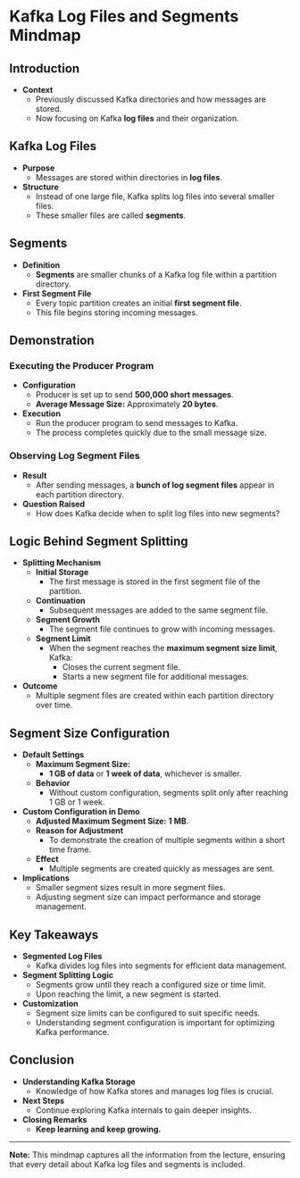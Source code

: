 # Kafka Log Files and Segments Mindmap

## Introduction

- **Context**
  - Previously discussed Kafka directories and how messages are stored.
  - Now focusing on Kafka **log files** and their organization.

## Kafka Log Files

- **Purpose**
  - Messages are stored within directories in **log files**.
- **Structure**
  - Instead of one large file, Kafka splits log files into several smaller files.
  - These smaller files are called **segments**.

## Segments

- **Definition**
  - **Segments** are smaller chunks of a Kafka log file within a partition directory.
- **First Segment File**
  - Every topic partition creates an initial **first segment file**.
  - This file begins storing incoming messages.

## Demonstration

### Executing the Producer Program

- **Configuration**
  - Producer is set up to send **500,000 short messages**.
  - **Average Message Size:** Approximately **20 bytes**.
- **Execution**
  - Run the producer program to send messages to Kafka.
  - The process completes quickly due to the small message size.

### Observing Log Segment Files

- **Result**
  - After sending messages, a **bunch of log segment files** appear in each partition directory.
- **Question Raised**
  - How does Kafka decide when to split log files into new segments?

## Logic Behind Segment Splitting

- **Splitting Mechanism**
  - **Initial Storage**
    - The first message is stored in the first segment file of the partition.
  - **Continuation**
    - Subsequent messages are added to the same segment file.
  - **Segment Growth**
    - The segment file continues to grow with incoming messages.
  - **Segment Limit**
    - When the segment reaches the **maximum segment size limit**, Kafka:
      - Closes the current segment file.
      - Starts a new segment file for additional messages.
- **Outcome**
  - Multiple segment files are created within each partition directory over time.

## Segment Size Configuration

- **Default Settings**
  - **Maximum Segment Size:**
    - **1 GB of data** or **1 week of data**, whichever is smaller.
  - **Behavior**
    - Without custom configuration, segments split only after reaching 1 GB or 1 week.
- **Custom Configuration in Demo**
  - **Adjusted Maximum Segment Size:** **1 MB**.
  - **Reason for Adjustment**
    - To demonstrate the creation of multiple segments within a short time frame.
  - **Effect**
    - Multiple segments are created quickly as messages are sent.
- **Implications**
  - Smaller segment sizes result in more segment files.
  - Adjusting segment size can impact performance and storage management.

## Key Takeaways

- **Segmented Log Files**
  - Kafka divides log files into segments for efficient data management.
- **Segment Splitting Logic**
  - Segments grow until they reach a configured size or time limit.
  - Upon reaching the limit, a new segment is started.
- **Customization**
  - Segment size limits can be configured to suit specific needs.
  - Understanding segment configuration is important for optimizing Kafka performance.

## Conclusion

- **Understanding Kafka Storage**
  - Knowledge of how Kafka stores and manages log files is crucial.
- **Next Steps**
  - Continue exploring Kafka internals to gain deeper insights.
- **Closing Remarks**
  - **Keep learning and keep growing.**

---

**Note:** This mindmap captures all the information from the lecture, ensuring that every detail about Kafka log files and segments is included.